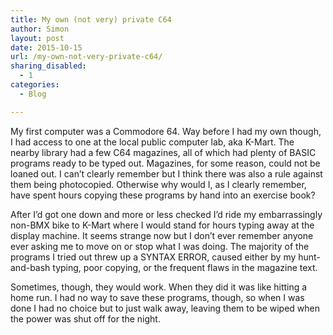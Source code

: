 ```yaml
---
title: My own (not very) private C64
author: Simon
layout: post
date: 2015-10-15
url: /my-own-not-very-private-c64/
sharing_disabled:
  - 1
categories:
  - Blog

---
```

My first computer was a Commodore 64. Way before I had my own though, I had access to one at the local public computer lab, aka K-Mart. The nearby library had a few C64 magazines, all of which had plenty of BASIC programs ready to be typed out. Magazines, for some reason, could not be loaned out. I can’t clearly remember but I think there was also a rule against them being photocopied. Otherwise why would I, as I clearly remember, have spent hours copying these programs by hand into an exercise book?

After I’d got one down and more or less checked I’d ride my embarrassingly non-BMX bike to K-Mart where I would stand for hours typing away at the display machine. It seems strange now but I don’t ever remember anyone ever asking me to move on or stop what I was doing. The majority of the programs I tried out threw up a SYNTAX ERROR, caused either by my hunt-and-bash typing, poor copying, or the frequent flaws in the magazine text.

Sometimes, though, they would work. When they did it was like hitting a home run. I had no way to save these programs, though, so when I was done I had no choice but to just walk away, leaving them to be wiped when the power was shut off for the night.
